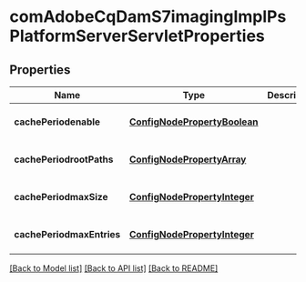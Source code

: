 # comAdobeCqDamS7imagingImplPsPlatformServerServletProperties

## Properties
Name | Type | Description | Notes
------------ | ------------- | ------------- | -------------
**cachePeriodenable** | [**ConfigNodePropertyBoolean**](ConfigNodePropertyBoolean.md) |  | [optional] [default to null]
**cachePeriodrootPaths** | [**ConfigNodePropertyArray**](ConfigNodePropertyArray.md) |  | [optional] [default to null]
**cachePeriodmaxSize** | [**ConfigNodePropertyInteger**](ConfigNodePropertyInteger.md) |  | [optional] [default to null]
**cachePeriodmaxEntries** | [**ConfigNodePropertyInteger**](ConfigNodePropertyInteger.md) |  | [optional] [default to null]

[[Back to Model list]](../README.md#documentation-for-models) [[Back to API list]](../README.md#documentation-for-api-endpoints) [[Back to README]](../README.md)


